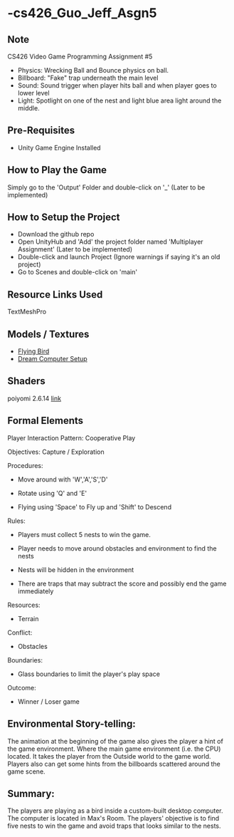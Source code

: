 # -cs426_Guo_Jeff_Asgn5

## Note
CS426 Video Game Programming Assignment #5
* Physics: Wrecking Ball and Bounce physics on ball.
* Billboard: "Fake" trap underneath the main level
* Sound: Sound trigger when player hits ball and when player goes to lower level
* Light: Spotlight on one of the nest and light blue area light around the middle.

## Pre-Requisites
* Unity Game Engine Installed

## How to Play the Game
Simply go to the 'Output' Folder and double-click on '_' (Later to be implemented)

## How to Setup the Project
* Download the github repo
* Open UnityHub and 'Add' the project folder named 'Multiplayer Assignment' (Later to be implemented)
* Double-click and launch Project (Ignore warnings if saying it's an old project)
* Go to Scenes and double-click on 'main'

## Resource Links Used
TextMeshPro

## Models / Textures  
* [Flying Bird](https://sketchfab.com/3d-models/flying-bird-eb843194e06d429ebef7dd4aa7e265c1)
* [Dream Computer Setup](https://sketchfab.com/3d-models/dream-computer-setup-82f78bbaf2d34f01af854a52151dbf49)

## Shaders
poiyomi 2.6.14 [link](https://github.com/poiyomi/PoiyomiToonShader/tree/a636bf47daec2b967ec62dba94dd9d94197e1e26)

## Formal Elements
Player Interaction Pattern: Cooperative Play 

Objectives: Capture / Exploration

Procedures:

  - Move around with 'W','A','S','D'

  - Rotate using 'Q' and 'E'

  - Flying using 'Space' to Fly up and 'Shift' to Descend 

Rules: 

  - Players must collect 5 nests to win the game.

  - Player needs to move around obstacles and environment to find the nests

  - Nests will be hidden in the environment
  
  - There are traps that may subtract the score and possibly end the game immediately

Resources:

 - Terrain

Conflict:

 - Obstacles

Boundaries:
 - Glass boundaries to limit the player's play space
 
Outcome:
 - Winner / Loser game 
 
## Environmental Story-telling:
The animation at the beginning of the game also gives the player a hint of the game environment. Where the main game environment (i.e. the CPU) located. It takes the player from the Outside world to the game world.
Players also can get some hints from the billboards scattered around the game scene. 
 
## Summary:
 The players are playing as a bird inside a custom-built desktop computer. The computer is located in Max's Room.
 The players' objective is to find five nests to win the game and avoid traps that looks similar to the nests. 
